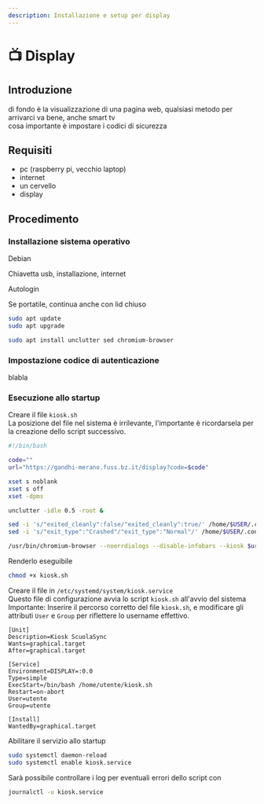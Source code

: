 ```yaml
---
description: Installazione e setup per display
---
```


# 📺 Display

## Introduzione

di fondo è la visualizzazione di una pagina web, qualsiasi metodo per arrivarci va bene, anche smart tv\
cosa importante è impostare i codici di sicurezza

## Requisiti

* pc (raspberry pi, vecchio laptop)
* internet
* un cervello
* display

## Procedimento

### Installazione sistema operativo

Debian

Chiavetta usb, installazione, internet

Autologin

Se portatile, continua anche con lid chiuso

```sh
sudo apt update
sudo apt upgrade
```

```bash
sudo apt install unclutter sed chromium-browser
```

### Impostazione codice di autenticazione

blabla

### Esecuzione allo startup

Creare il file `kiosk.sh`\
La posizione del file nel sistema è irrilevante, l'importante è ricordarsela per la creazione dello script successivo.

```bash
#!/bin/bash

code=""
url="https://gandhi-merano.fuss.bz.it/display?code=$code"

xset s noblank
xset s off
xset -dpms

unclutter -idle 0.5 -root &

sed -i 's/"exited_cleanly":false/"exited_cleanly":true/' /home/$USER/.config/chromium/Default/Preferences
sed -i 's/"exit_type":"Crashed"/"exit_type":"Normal"/' /home/$USER/.config/chromium/Default/Preferences

/usr/bin/chromium-browser --noerrdialogs --disable-infobars --kiosk $url &
```

Renderlo eseguibile

```bash
chmod +x kiosk.sh
```

Creare il file in `/etc/systemd/system/kiosk.service`\
Questo file di configurazione avvia lo script `kiosk.sh` all'avvio del sistema\
Importante: Inserire il percorso corretto del file `kiosk.sh`, e modificare gli attributi `User` e `Group` per riflettere lo username effettivo.

```systemd
[Unit]
Description=Kiosk ScuolaSync
Wants=graphical.target
After=graphical.target

[Service]
Environment=DISPLAY=:0.0
Type=simple
ExecStart=/bin/bash /home/utente/kiosk.sh
Restart=on-abort
User=utente
Group=utente

[Install]
WantedBy=graphical.target
```

Abilitare il servizio allo startup

```sh
sudo systemctl daemon-reload
sudo systemctl enable kiosk.service
```

Sarà possibile controllare i log per eventuali errori dello script con

```sh
journalctl -u kiosk.service
```





